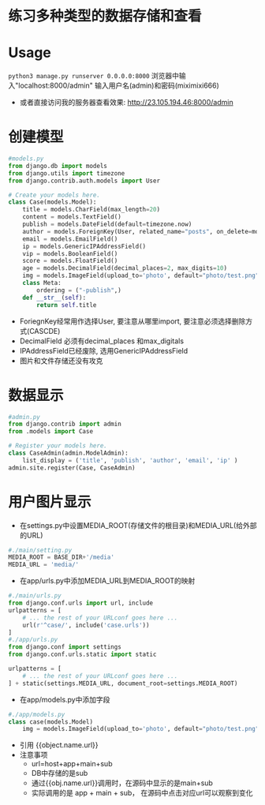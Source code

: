练习多种类型的数据存储和查看
==
# Usage
`python3 manage.py runserver 0.0.0.0:8000`
浏览器中输入"localhost:8000/admin"
输入用户名(admin)和密码(miximixi666)
* 或者直接访问我的服务器查看效果: <http://23.105.194.46:8000/admin>
# 创建模型

```python
#models.py
from django.db import models
from django.utils import timezone
from django.contrib.auth.models import User

# Create your models here.
class Case(models.Model):
    title = models.CharField(max_length=20)
    content = models.TextField()
    publish = models.DateField(default=timezone.now)
    author = models.ForeignKey(User, related_name="posts", on_delete=models.CASCADE)
    email = models.EmailField()
    ip = models.GenericIPAddressField()
    vip = models.BooleanField()
    score = models.FloatField()
    age = models.DecimalField(decimal_places=2, max_digits=10)
    img = models.ImageField(upload_to='photo', default="photo/test.png")
    class Meta:
        ordering = ("-publish",)
    def __str__(self):
        return self.title
```
* ForiegnKey经常用作选择User, 要注意从哪里import, 要注意必须选择删除方式(CASCDE)
* DecimalField 必须有decimal_places 和max_digitals
* IPAddressField已经废除, 选用GenericIPAddressField
* 图片和文件存储还没有攻克

# 数据显示

```python
#admin.py
from django.contrib import admin
from .models import Case

# Register your models here.
class CaseAdmin(admin.ModelAdmin):
    list_display = ('title', 'publish', 'author', 'email', 'ip' )
admin.site.register(Case, CaseAdmin)
```
# 用户图片显示
* 在settings.py中设置MEDIA_ROOT(存储文件的根目录)和MEDIA_URL(给外部的URL)

```python
#./main/setting.py
MEDIA_ROOT = BASE_DIR+'/media'
MEDIA_URL = 'media/'
```
* 在app/urls.py中添加MEDIA_URL到MEDIA_ROOT的映射

```python
#./main/urls.py
from django.conf.urls import url, include
urlpatterns = [
    # ... the rest of your URLconf goes here ...
    url(r'^case/', include('case.urls'))
]
#./app/urls.py
from django.conf import settings
from django.conf.urls.static import static

urlpatterns = [
    # ... the rest of your URLconf goes here ...
] + static(settings.MEDIA_URL, document_root=settings.MEDIA_ROOT)
```
* 在app/models.py中添加字段

```python
#./app/models.py
class case(models.Model)
    img = models.ImageField(upload_to='photo', default="photo/test.png")
```
*  引用 {{object.name.url}}
* 注意事项
  * url=host+app+main+sub
  * DB中存储的是sub
  * 通过{{obj.name.url}}调用时，在源码中显示的是main+sub
  * 实际调用的是 app + main + sub， 在源码中点击对应url可以观察到变化
